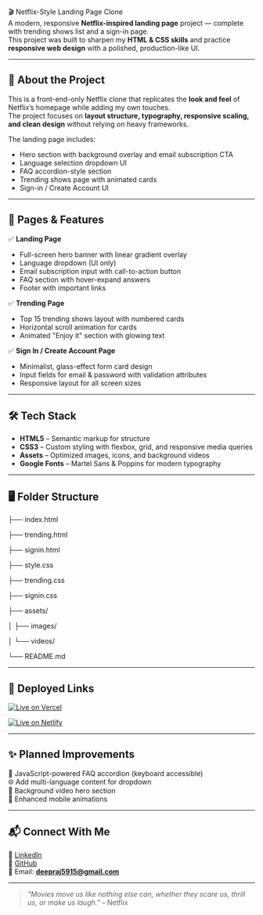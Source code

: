 🎬 Netflix-Style Landing Page Clone  
A modern, responsive **Netflix-inspired landing page** project — complete with trending shows list and a sign-in page.  
This project was built to sharpen my **HTML & CSS skills** and practice **responsive web design** with a polished, production-like UI.

---

## 📌 About the Project  
This is a front-end-only Netflix clone that replicates the **look and feel** of Netflix’s homepage while adding my own touches.  
The project focuses on **layout structure, typography, responsive scaling, and clean design** without relying on heavy frameworks.

The landing page includes:  
- Hero section with background overlay and email subscription CTA  
- Language selection dropdown UI  
- FAQ accordion-style section  
- Trending shows page with animated cards  
- Sign-in / Create Account UI  

---

## 🧠 Pages & Features  

✅ **Landing Page**  
- Full-screen hero banner with linear gradient overlay  
- Language dropdown (UI only)  
- Email subscription input with call-to-action button  
- FAQ section with hover-expand answers  
- Footer with important links  

✅ **Trending Page**  
- Top 15 trending shows layout with numbered cards  
- Horizontal scroll animation for cards  
- Animated "Enjoy it" section with glowing text  

✅ **Sign In / Create Account Page**  
- Minimalist, glass-effect form card design  
- Input fields for email & password with validation attributes  
- Responsive layout for all screen sizes  

---

## 🛠️ Tech Stack  
- **HTML5** – Semantic markup for structure  
- **CSS3** – Custom styling with flexbox, grid, and responsive media queries  
- **Assets** – Optimized images, icons, and background videos  
- **Google Fonts** – Martel Sans & Poppins for modern typography  

---

## 🖥️ Folder Structure  

├── index.html

├── trending.html

├── signin.html

├── style.css

├── trending.css

├── signin.css

├── assets/

│ ├── images/

│ └── videos/

└── README.md

---
## 🚀 Deployed Links
  [![Live on Vercel](https://img.shields.io/badge/Live%20Demo-Vercel-000000?logo=vercel&style=for-the-badge&logoColor=white)](https://deepflix-ui.vercel.app/)

[![Live on Netlify](https://img.shields.io/badge/Live%20Demo-Netlify-00C7B7?logo=netlify&style=for-the-badge)](https://deepflix-ui.netlify.app/)


---

## ✨ Planned Improvements  
🔄 JavaScript-powered FAQ accordion (keyboard accessible)  
🌐 Add multi-language content for dropdown  
🎥 Background video hero section  
📱 Enhanced mobile animations  

---

## 📬 Connect With Me  
💼 [LinkedIn](https://linkedin.com/in/deep-raj-906804328)  
🧠 [GitHub](https://github.com/deepraj-07)  
📩 Email: **deepraj5915@gmail.com**

---

 >_"Movies move us like nothing else can, whether they scare us, thrill us, or make us laugh."_ – Netflix


